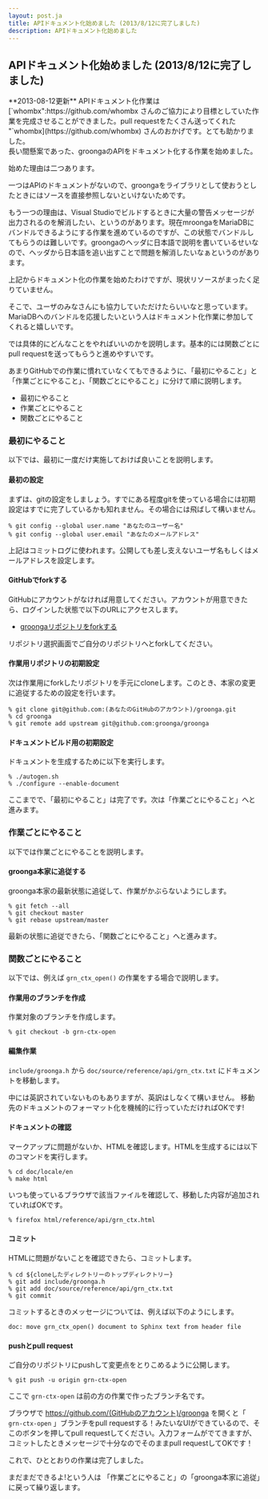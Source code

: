 ```yaml
---
layout: post.ja
title: APIドキュメント化始めました (2013/8/12に完了しました)
description: APIドキュメント化始めました
---
```


APIドキュメント化始めました (2013/8/12に完了しました)
-----------------------------------------------------

<div class="note">
**2013-08-12更新** APIドキュメント化作業は
[`whombx":https://github.com/whombx さんのご協力により目標としていた作業を完成させることができました。pull requestをたくさん送ってくれた "`whombx](https://github.com/whombx)
さんのおかげです。とても助かりました。

</div>
長い間懸案であった、groongaのAPIをドキュメント化する作業を始めました。

始めた理由は二つあります。

一つはAPIのドキュメントがないので、groongaをライブラリとして使おうとしたときにはソースを直接参照しないといけないためです。

もう一つの理由は、Visual
Studioでビルドするときに大量の警告メッセージが出力されるのを解消したい、というのがあります。現在mroongaをMariaDBにバンドルできるようにする作業を進めているのですが、この状態でバンドルしてもらうのは難しいです。groongaのヘッダに日本語で説明を書いているせいなので、ヘッダから日本語を追い出すことで問題を解消したいなぁというのがあります。

上記からドキュメント化の作業を始めたわけですが、現状リソースがまったく足りていません。

そこで、ユーザのみなさんにも協力していただけたらいいなと思っています。MariaDBへのバンドルを応援したいという人はドキュメント化作業に参加してくれると嬉しいです。

では具体的にどんなことをやればいいのかを説明します。基本的には関数ごとにpull
requestを送ってもらうと進めやすいです。

あまりGitHubでの作業に慣れていなくてもできるように、「最初にやること」と「作業ごとにやること」、「関数ごとにやること」に分けて順に説明します。

-   最初にやること
-   作業ごとにやること
-   関数ごとにやること

### 最初にやること

以下では、最初に一度だけ実施しておけば良いことを説明します。

#### 最初の設定

まずは、gitの設定をしましょう。すでにある程度gitを使っている場合には初期設定はすでに完了しているかも知れません。その場合には飛ばして構いません。

    % git config --global user.name "あなたのユーザー名"
    % git config --global user.email "あなたのメールアドレス"

上記はコミットログに使われます。公開しても差し支えないユーザ名もしくはメールアドレスを設定します。

#### GitHubでforkする

GitHubにアカウントがなければ用意してください。アカウントが用意できたら、ログインした状態で以下のURLにアクセスします。

-   [groongaリポジトリをforkする](https://github.com/groonga/groonga/fork)

リポジトリ選択画面でご自分のリポジトリへとforkしてください。

#### 作業用リポジトリの初期設定

次は作業用にforkしたリポジトリを手元にcloneします。このとき、本家の変更に追従するための設定を行います。

    % git clone git@github.com:(あなたのGitHubのアカウント)/groonga.git
    % cd groonga
    % git remote add upstream git@github.com:groonga/groonga

#### ドキュメントビルド用の初期設定

ドキュメントを生成するために以下を実行します。

    % ./autogen.sh
    % ./configure --enable-document

ここまでで、「最初にやること」は完了です。次は「作業ごとにやること」へと進みます。

### 作業ごとにやること

以下では作業ごとにやることを説明します。

#### groonga本家に追従する

groonga本家の最新状態に追従して、作業がかぶらないようにします。

    % git fetch --all
    % git checkout master
    % git rebase upstream/master

最新の状態に追従できたら、「関数ごとにやること」へと進みます。

### 関数ごとにやること

以下では、例えば `grn_ctx_open()` の作業をする場合で説明します。

#### 作業用のブランチを作成

作業対象のブランチを作成します。

    % git checkout -b grn-ctx-open

#### 編集作業

`include/groonga.h` から `doc/source/reference/api/grn_ctx.txt`
にドキュメントを移動します。

中には英訳されていないものもありますが、英訳はしなくて構いません。
移動先のドキュメントのフォーマット化を機械的に行っていただければOKです!

#### ドキュメントの確認

マークアップに問題がないか、HTMLを確認します。HTMLを生成するには以下のコマンドを実行します。

    % cd doc/locale/en
    % make html

いつも使っているブラウザで該当ファイルを確認して、移動した内容が追加されていればOKです。

    % firefox html/reference/api/grn_ctx.html

#### コミット

HTMLに問題がないことを確認できたら、コミットします。

    % cd ${cloneしたディレクトリーのトップディレクトリー}
    % git add include/groonga.h
    % git add doc/source/reference/api/grn_ctx.txt
    % git commit

コミットするときのメッセージについては、例えば以下のようにします。

    doc: move grn_ctx_open() document to Sphinx text from header file

#### pushとpull request

ご自分のリポジトリにpushして変更点をとりこめるように公開します。

    % git push -u origin grn-ctx-open

ここで `grn-ctx-open` は前の方の作業で作ったブランチ名です。

ブラウザで https://github.com/(GitHubのアカウント)/groonga を開くと「
`grn-ctx-open` 」ブランチをpull
requestする！みたいなUIができているので、そこのボタンを押してpull
requestしてください。入力フォームがでてきますが、コミットしたときメッセージで十分なのでそのままpull
requestしてOKです！

これで、ひととおりの作業は完了しました。

まだまだできるよ!という人は
「作業ごとにやること」の「groonga本家に追従」に戻って繰り返します。

